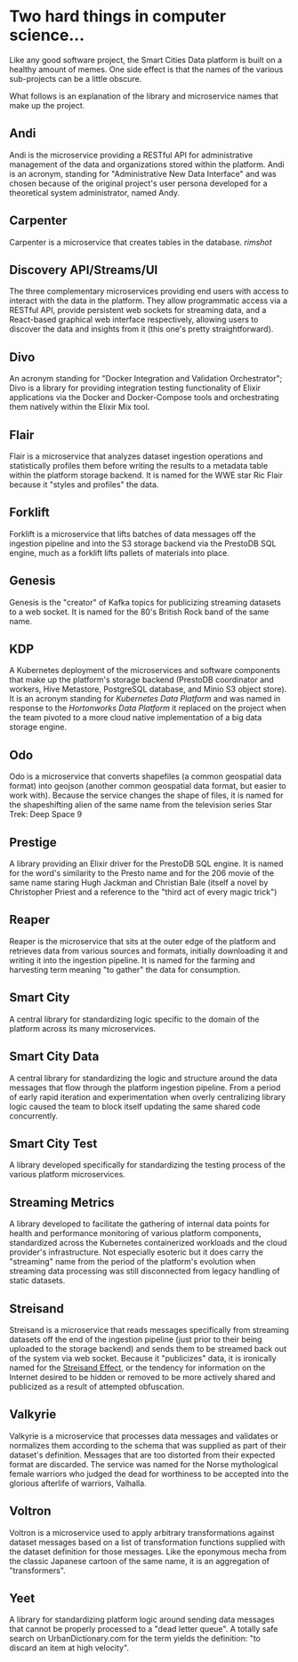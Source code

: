 # Two hard things in computer science...
Like any good software project, the Smart Cities Data platform is built on a healthy amount of memes. One side effect is that the names of the various sub-projects can be a little obscure.

What follows is an explanation of the library and microservice names that make up the project.

## Andi
Andi is the microservice providing a RESTful API for administrative management of the data and organizations stored within the platform. Andi is an acronym, standing for "Administrative New Data Interface" and was chosen because of the original project's user persona developed for a theoretical system administrator, named Andy.

## Carpenter
Carpenter is a microservice that creates tables in the database.  _*rimshot*_

## Discovery API/Streams/UI
The three complementary microservices providing end users with access to interact with the data in the platform. They allow programmatic access via a RESTful API, provide persistent web sockets for streaming data, and a React-based graphical web interface respectively, allowing users to discover the data and insights from it (this one's pretty straightforward).

## Divo
An acronym standing for "Docker Integration and Validation Orchestrator"; Divo is a library for providing integration testing functionality of Elixir applications via the Docker and Docker-Compose tools and orchestrating them natively within the Elixir Mix tool.

## Flair
Flair is a microservice that analyzes dataset ingestion operations and statistically profiles them before writing the results to a metadata table within the platform storage backend. It is named for the WWE star Ric Flair because it "styles and profiles" the data.

## Forklift
Forklift is a microservice that lifts batches of data messages off the ingestion pipeline and into the S3 storage backend via the PrestoDB SQL engine, much as a forklift lifts pallets of materials into place.

## Genesis
Genesis is the "creator" of Kafka topics for publicizing streaming datasets to a web socket. It is named for the 80's British Rock band of the same name.

## KDP
A Kubernetes deployment of the microservices and software components that make up the platform's storage backend (PrestoDB coordinator and workers, Hive Metastore, PostgreSQL database, and Minio S3 object store). It is an acronym standing for _Kubernetes Data Platform_ and was named in response to the _Hortonworks Data Platform_ it replaced on the project when the team pivoted to a more cloud native implementation of a big data storage engine.

## Odo
Odo is a microservice that converts shapefiles (a common geospatial data format) into geojson (another common geospatial data format, but easier to work with). Because the service changes the shape of files, it is named for the shapeshifting alien of the same name from the television series Star Trek: Deep Space 9

## Prestige
A library providing an Elixir driver for the PrestoDB SQL engine. It is named for the word's similarity to the Presto name and for the 206 movie of the same name staring Hugh Jackman and Christian Bale (itself a novel by Christopher Priest and a reference to the "third act of every magic trick")

## Reaper
Reaper is the microservice that sits at the outer edge of the platform and retrieves data from various sources and formats, initially downloading it and writing it into the ingestion pipeline. It is named for the farming and harvesting term meaning "to gather" the data for consumption.

## Smart City
A central library for standardizing logic specific to the domain of the platform across its many microservices.

## Smart City Data
A central library for standardizing the logic and structure around the data messages that flow through the platform ingestion pipeline. From a period of early rapid iteration and experimentation when overly centralizing library logic caused the team to block itself updating the same shared code concurrently.

## Smart City Test
A library developed specifically for standardizing the testing process of the various platform microservices.

## Streaming Metrics
A library developed to facilitate the gathering of internal data points for health and performance monitoring of various platform components, standardized across the Kubernetes containerized workloads and the cloud provider's infrastructure. Not especially esoteric but it does carry the "streaming" name from the period of the platform's evolution when streaming data processing was still disconnected from legacy handling of static datasets.

## Streisand
Streisand is a microservice that reads messages specifically from streaming datasets off the end of the ingestion pipeline (just prior to their being uploaded to the storage backend) and sends them to be streamed back out of the system via web socket. Because it "publicizes" data, it is ironically named for the [Streisand Effect](https://en.wikipedia.org/wiki/Streisand_effect), or the tendency for information on the Internet desired to be hidden or removed to be more actively shared and publicized as a result of attempted obfuscation.

## Valkyrie
Valkyrie is a microservice that processes data messages and validates or normalizes them according to the schema that was supplied as part of their dataset's definition. Messages that are too distorted from their expected format are discarded. The service was named for the Norse mythological female warriors who judged the dead for worthiness to be accepted into the glorious afterlife of warriors, Valhalla.

## Voltron
Voltron is a microservice used to apply arbitrary transformations against dataset messages based on a list of transformation functions supplied with the dataset definition for those messages. Like the eponymous mecha from the classic Japanese cartoon of the same name, it is an aggregation of "transformers".

## Yeet
A library for standardizing platform logic around sending data messages that cannot be properly processed to a "dead letter queue". A totally safe search on UrbanDictionary.com for the term yields the definition: "to discard an item at high velocity".
